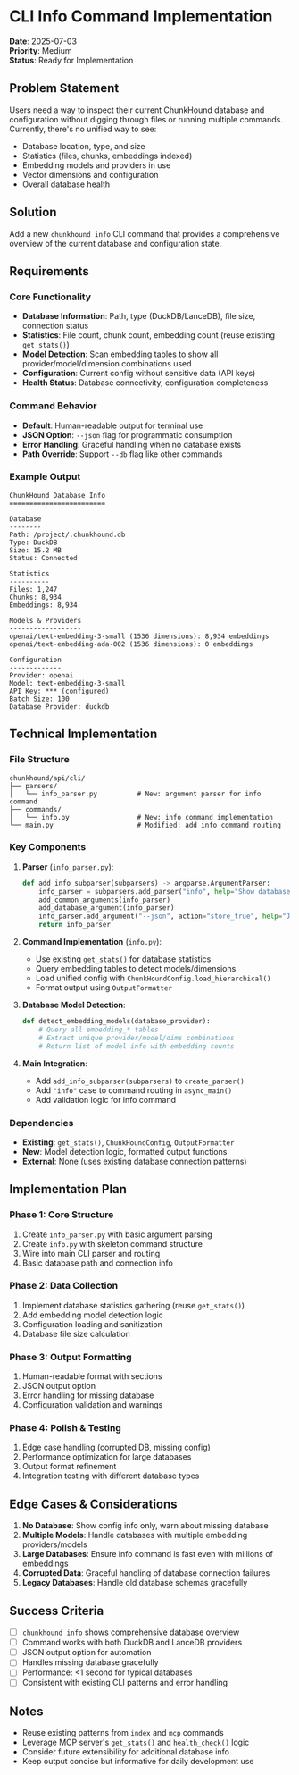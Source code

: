 # CLI Info Command Implementation

**Date**: 2025-07-03  
**Priority**: Medium  
**Status**: Ready for Implementation  

## Problem Statement

Users need a way to inspect their current ChunkHound database and configuration without digging through files or running multiple commands. Currently, there's no unified way to see:

- Database location, type, and size
- Statistics (files, chunks, embeddings indexed)
- Embedding models and providers in use
- Vector dimensions and configuration
- Overall database health

## Solution

Add a new `chunkhound info` CLI command that provides a comprehensive overview of the current database and configuration state.

## Requirements

### Core Functionality
- **Database Information**: Path, type (DuckDB/LanceDB), file size, connection status
- **Statistics**: File count, chunk count, embedding count (reuse existing `get_stats()`)
- **Model Detection**: Scan embedding tables to show all provider/model/dimension combinations used
- **Configuration**: Current config without sensitive data (API keys)
- **Health Status**: Database connectivity, configuration completeness

### Command Behavior
- **Default**: Human-readable output for terminal use
- **JSON Option**: `--json` flag for programmatic consumption
- **Error Handling**: Graceful handling when no database exists
- **Path Override**: Support `--db` flag like other commands

### Example Output

```
ChunkHound Database Info
========================

Database
--------
Path: /project/.chunkhound.db
Type: DuckDB
Size: 15.2 MB
Status: Connected

Statistics
----------
Files: 1,247
Chunks: 8,934
Embeddings: 8,934

Models & Providers
------------------
openai/text-embedding-3-small (1536 dimensions): 8,934 embeddings
openai/text-embedding-ada-002 (1536 dimensions): 0 embeddings

Configuration
-------------
Provider: openai
Model: text-embedding-3-small
API Key: *** (configured)
Batch Size: 100
Database Provider: duckdb
```

## Technical Implementation

### File Structure
```
chunkhound/api/cli/
├── parsers/
│   └── info_parser.py          # New: argument parser for info command
├── commands/
│   └── info.py                 # New: info command implementation
└── main.py                     # Modified: add info command routing
```

### Key Components

1. **Parser** (`info_parser.py`):
   ```python
   def add_info_subparser(subparsers) -> argparse.ArgumentParser:
       info_parser = subparsers.add_parser("info", help="Show database info")
       add_common_arguments(info_parser)
       add_database_argument(info_parser)
       info_parser.add_argument("--json", action="store_true", help="JSON output")
       return info_parser
   ```

2. **Command Implementation** (`info.py`):
   - Use existing `get_stats()` for database statistics
   - Query embedding tables to detect models/dimensions
   - Load unified config with `ChunkHoundConfig.load_hierarchical()`
   - Format output using `OutputFormatter`

3. **Database Model Detection**:
   ```python
   def detect_embedding_models(database_provider):
       # Query all embedding_* tables
       # Extract unique provider/model/dims combinations
       # Return list of model info with embedding counts
   ```

4. **Main Integration**:
   - Add `add_info_subparser(subparsers)` to `create_parser()`
   - Add `"info"` case to command routing in `async_main()`
   - Add validation logic for info command

### Dependencies
- **Existing**: `get_stats()`, `ChunkHoundConfig`, `OutputFormatter`
- **New**: Model detection logic, formatted output functions
- **External**: None (uses existing database connection patterns)

## Implementation Plan

### Phase 1: Core Structure
1. Create `info_parser.py` with basic argument parsing
2. Create `info.py` with skeleton command structure
3. Wire into main CLI parser and routing
4. Basic database path and connection info

### Phase 2: Data Collection
1. Implement database statistics gathering (reuse `get_stats()`)
2. Add embedding model detection logic
3. Configuration loading and sanitization
4. Database file size calculation

### Phase 3: Output Formatting
1. Human-readable format with sections
2. JSON output option
3. Error handling for missing database
4. Configuration validation and warnings

### Phase 4: Polish & Testing
1. Edge case handling (corrupted DB, missing config)
2. Performance optimization for large databases
3. Output format refinement
4. Integration testing with different database types

## Edge Cases & Considerations

1. **No Database**: Show config info only, warn about missing database
2. **Multiple Models**: Handle databases with multiple embedding providers/models
3. **Large Databases**: Ensure info command is fast even with millions of embeddings
4. **Corrupted Data**: Graceful handling of database connection failures
5. **Legacy Databases**: Handle old database schemas gracefully

## Success Criteria

- [ ] `chunkhound info` shows comprehensive database overview
- [ ] Command works with both DuckDB and LanceDB providers
- [ ] JSON output option for automation
- [ ] Handles missing database gracefully
- [ ] Performance: <1 second for typical databases
- [ ] Consistent with existing CLI patterns and error handling

## Notes

- Reuse existing patterns from `index` and `mcp` commands
- Leverage MCP server's `get_stats()` and `health_check()` logic
- Consider future extensibility for additional database info
- Keep output concise but informative for daily development use